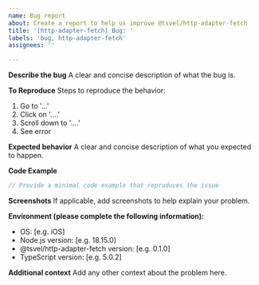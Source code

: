 ```yaml
---
name: Bug report
about: Create a report to help us improve @tsvel/http-adapter-fetch
title: '[http-adapter-fetch] Bug: '
labels: 'bug, http-adapter-fetch'
assignees: ''

---
```


**Describe the bug**
A clear and concise description of what the bug is.

**To Reproduce**
Steps to reproduce the behavior:
1. Go to '...'
2. Click on '....'
3. Scroll down to '....'
4. See error

**Expected behavior**
A clear and concise description of what you expected to happen.

**Code Example**
```typescript
// Provide a minimal code example that reproduces the issue
```

**Screenshots**
If applicable, add screenshots to help explain your problem.

**Environment (please complete the following information):**
 - OS: [e.g. iOS]
 - Node.js version: [e.g. 18.15.0]
 - @tsvel/http-adapter-fetch version: [e.g. 0.1.0]
 - TypeScript version: [e.g. 5.0.2]

**Additional context**
Add any other context about the problem here.


